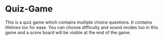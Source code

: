 # Quiz-Game
This is a quiz game which contains multiple choice questions. It contains lifelines too for ease. You can choose difficulty and sound modes too in this game and a score board will be visible at the end of the game.
